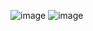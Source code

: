 ![image](https://github.com/studyinvietnam/class12/assets/29000195/28fa805f-8c9d-4f1f-b868-f687078eff88)
![image](https://github.com/studyinvietnam/class12/assets/29000195/fb81caef-bebc-471f-b44f-938fc7a5febe)
